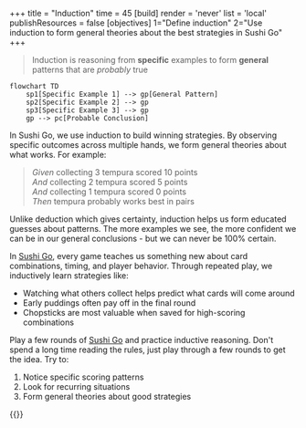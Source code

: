 +++
title = "Induction"
time = 45
[build]
  render = 'never'
  list = 'local'
  publishResources = false
[objectives]
    1="Define induction"
    2="Use induction to form general theories about the best strategies in Sushi Go"
+++

> Induction is reasoning from **specific** examples to form **general** patterns that are _probably_ true

```mermaid
flowchart TD
    sp1[Specific Example 1] --> gp[General Pattern]
    sp2[Specific Example 2] --> gp
    sp3[Specific Example 3] --> gp
    gp --> pc[Probable Conclusion]
```

In Sushi Go, we use induction to build winning strategies. By observing specific outcomes across multiple hands, we form general theories about what works. For example:

> _Given_ collecting 3 tempura scored 10 points  
> _And_ collecting 2 tempura scored 5 points  
> _And_ collecting 1 tempura scored 0 points  
> _Then_ tempura probably works best in pairs

Unlike deduction which gives certainty, induction helps us form educated guesses about patterns. The more examples we see, the more confident we can be in our general conclusions - but we can never be 100% certain.

In [Sushi Go](https://en.boardgamearena.com/gamepanel?game=sushigo), every game teaches us something new about card combinations, timing, and player behavior. Through repeated play, we inductively learn strategies like:

- Watching what others collect helps predict what cards will come around
- Early puddings often pay off in the final round
- Chopsticks are most valuable when saved for high-scoring combinations

Play a few rounds of [Sushi Go](https://en.boardgamearena.com/gamepanel?game=sushigo) and practice inductive reasoning. Don't spend a long time reading the rules, just play through a few rounds to get the idea. Try to:

1. Notice specific scoring patterns
2. Look for recurring situations
3. Form general theories about good strategies

{{<blocklink
  src="https://en.boardgamearena.com/gamepanel?game=sushigo"
  name="Sushi Go"
  caption="Pattern finding"
  time="5" >}}
